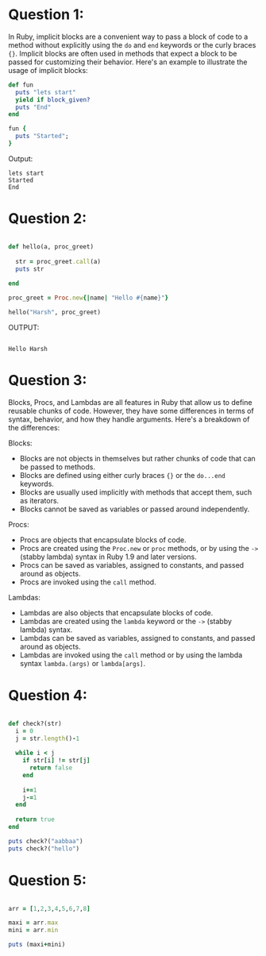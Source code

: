 # Question 1:

In Ruby, implicit blocks are a convenient way to pass a block of code to a method without explicitly using the `do` and `end` keywords or the curly braces `{}`. Implicit blocks are often used in methods that expect a block to be passed for customizing their behavior. Here's an example to illustrate the usage of implicit blocks:

```ruby
def fun 
  puts "lets start"
  yield if block_given?
  puts "End"
end

fun {
  puts "Started";
}
```

Output:
```
lets start
Started
End
```

# Question 2:

```ruby

def hello(a, proc_greet)
  
  str = proc_greet.call(a)
  puts str
  
end

proc_greet = Proc.new{|name| "Hello #{name}"}

hello("Harsh", proc_greet)

```

OUTPUT:

```

Hello Harsh

```

# Question 3:

Blocks, Procs, and Lambdas are all features in Ruby that allow us to define reusable chunks of code. However, they have some differences in terms of syntax, behavior, and how they handle arguments. Here's a breakdown of the differences:

Blocks:
- Blocks are not objects in themselves but rather chunks of code that can be passed to methods.
- Blocks are defined using either curly braces `{}` or the `do...end` keywords.
- Blocks are usually used implicitly with methods that accept them, such as iterators.
- Blocks cannot be saved as variables or passed around independently.


Procs:
- Procs are objects that encapsulate blocks of code.
- Procs are created using the `Proc.new` or `proc` methods, or by using the `->` (stabby lambda) syntax in Ruby 1.9 and later versions.
- Procs can be saved as variables, assigned to constants, and passed around as objects.
- Procs are invoked using the `call` method.


Lambdas:
- Lambdas are also objects that encapsulate blocks of code.
- Lambdas are created using the `lambda` keyword or the `->` (stabby lambda) syntax.
- Lambdas can be saved as variables, assigned to constants, and passed around as objects.
- Lambdas are invoked using the `call` method or by using the lambda syntax `lambda.(args)` or `lambda[args]`.

# Question 4:

```ruby

def check?(str)
  i = 0
  j = str.length()-1
  
  while i < j
    if str[i] != str[j]
      return false
    end
    
    i+=1
    j-=1
  end
  
  return true
end

puts check?("aabbaa")
puts check?("hello")

```

# Question 5:

```ruby

arr = [1,2,3,4,5,6,7,8]

maxi = arr.max
mini = arr.min

puts (maxi+mini)

```
